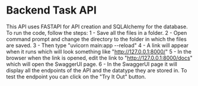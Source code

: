 # Backend Task API
This API uses FASTAPI for API creation and SQLAlchemy for the database.
To run the code, follow the steps:
1 - Save all the files in a folder.
2 - Open command prompt and change the directory to the folder in which the files are saved.
3 - Then type "uvicorn main:app --reload"
4 - A link will appear when it runs which will look something like "http://127.0.0.1:8000/"
5 - In the browser when the link is opened, edit the link to "http://127.0.0.1:8000/docs" which will open the SwaggerUI page.
6 - In the SwaggerUI page it will display all the endpoints of the API and the datatype they are stored in. To test the endpoint you can click on the "Try It Out" button.
